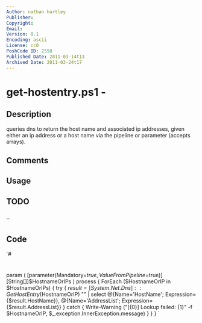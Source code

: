 ```yaml
---
Author: nathan hartley
Publisher: 
Copyright: 
Email: 
Version: 0.1
Encoding: ascii
License: cc0
PoshCode ID: 2558
Published Date: 2011-03-14t13
Archived Date: 2011-03-24t17
---
```


# get-hostentry.ps1 - 

## Description

queries dns to return the host name and associated ip addresses, given either an ip address or a host name via the pipeline or parameter (accepts arrays).

## Comments



## Usage



## TODO



## 

``

## Code

`#
 #
 param (
 	[parameter(Mandatory=$true, ValueFromPipeline=$true)]
 		[String[]]$HostnameOrIPs
 )
 process {
 	ForEach ($HostnameOrIP in $HostnameOrIPs) {
 		try {
 			$result = [System.Net.Dns]::GetHostEntry($HostnameOrIP)
 			"" | select @{Name='HostName'; Expression={$result.HostName}}, @{Name='AddressList'; Expression={$result.AddressList}}
 		}
 		catch {
 			Write-Warning ("[{0}] Lookup failed: {1}" -f $HostnameOrIP, $_.exception.InnerException.message)
 		}
 	}
 }
`

